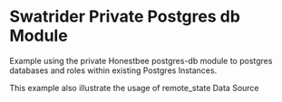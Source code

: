 # Swatrider Private Postgres db Module

Example using the private Honestbee postgres-db module to postgres databases and roles within existing Postgres Instances.

This example also illustrate the usage of remote_state Data Source
